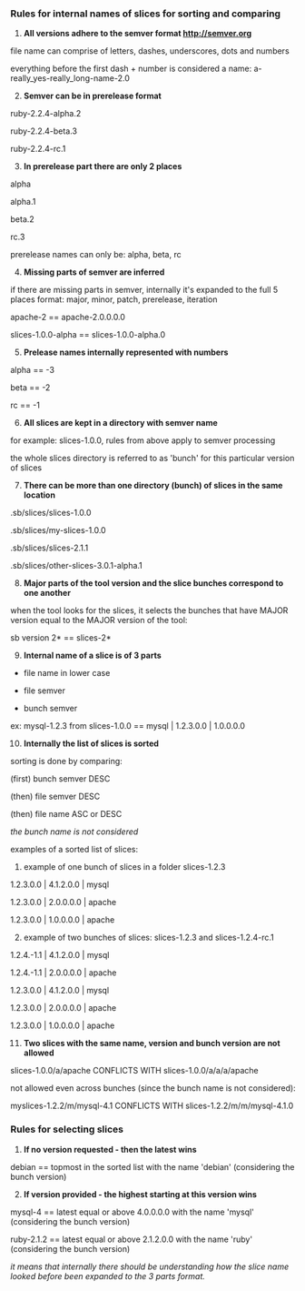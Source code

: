 ### Rules for internal names of slices for sorting and comparing

1) **All versions adhere to the semver format http://semver.org**

file name can comprise of letters, dashes, underscores, dots and numbers

everything before the first dash + number is considered a name: a-really_yes-really_long-name-2.0

2) **Semver can be in prerelease format**

ruby-2.2.4-alpha.2

ruby-2.2.4-beta.3

ruby-2.2.4-rc.1

3) **In prerelease part there are only 2 places**

alpha

alpha.1

beta.2

rc.3

prerelease names can only be: alpha, beta, rc

4) **Missing parts of semver are inferred**

if there are missing parts in semver, internally it's expanded to the full 5 places format:
major, minor, patch, prerelease, iteration

apache-2 == apache-2.0.0.0.0

slices-1.0.0-alpha == slices-1.0.0-alpha.0

5) **Prelease names internally represented with numbers**

alpha == -3

beta == -2

rc == -1

6) **All slices are kept in a directory with semver name** 

for example: slices-1.0.0, rules from above apply to semver processing

the whole slices directory is referred to as 'bunch' for this particular version of slices

7) **There can be more than one directory (bunch) of slices in the same location**

.sb/slices/slices-1.0.0

.sb/slices/my-slices-1.0.0

.sb/slices/slices-2.1.1

.sb/slices/other-slices-3.0.1-alpha.1

8) **Major parts of the tool version and the slice bunches correspond to one another**

when the tool looks for the slices, it selects the bunches that have MAJOR version equal to the MAJOR version of the tool:

sb version 2* == slices-2*

9) **Internal name of a slice is of 3 parts**

* file name in lower case

* file semver

* bunch semver  

ex: mysql-1.2.3 from slices-1.0.0 == mysql | 1.2.3.0.0 | 1.0.0.0.0

10) **Internally the list of slices is sorted**

sorting is done by comparing:

(first) bunch semver DESC

(then) file semver DESC

(then) file name ASC or DESC

*the bunch name is not considered*

examples of a sorted list of slices:

1) example of one bunch of slices in a folder slices-1.2.3

1.2.3.0.0 | 4.1.2.0.0 | mysql

1.2.3.0.0 | 2.0.0.0.0 | apache

1.2.3.0.0 | 1.0.0.0.0 | apache

2) example of two bunches of slices: slices-1.2.3 and slices-1.2.4-rc.1

1.2.4.-1.1 | 4.1.2.0.0 | mysql

1.2.4.-1.1 | 2.0.0.0.0 | apache

1.2.3.0.0 | 4.1.2.0.0 | mysql

1.2.3.0.0 | 2.0.0.0.0 | apache

1.2.3.0.0 | 1.0.0.0.0 | apache

11) **Two slices with the same name, version and bunch version are not allowed**

slices-1.0.0/a/apache CONFLICTS WITH slices-1.0.0/a/a/a/apache 

not allowed even across bunches (since the bunch name is not considered):

myslices-1.2.2/m/mysql-4.1 CONFLICTS WITH slices-1.2.2/m/m/mysql-4.1.0

### Rules for selecting slices

1) **If no version requested - then the latest wins**

debian == topmost in the sorted list with the name 'debian' (considering the bunch version)

2) **If version provided - the highest starting at this version wins**

mysql-4 == latest equal or above 4.0.0.0.0 with the name 'mysql' (considering the bunch version)

ruby-2.1.2 == latest equal or above 2.1.2.0.0 with the name 'ruby' (considering the bunch version)

*it means that internally there should be understanding how the slice name looked before been expanded to the 3 parts format.*
